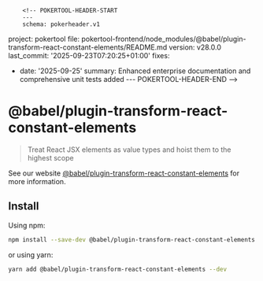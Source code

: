         <!-- POKERTOOL-HEADER-START
        ---
        schema: pokerheader.v1
project: pokertool
file: pokertool-frontend/node_modules/@babel/plugin-transform-react-constant-elements/README.md
version: v28.0.0
last_commit: '2025-09-23T07:20:25+01:00'
fixes:
- date: '2025-09-25'
  summary: Enhanced enterprise documentation and comprehensive unit tests added
        ---
        POKERTOOL-HEADER-END -->
# @babel/plugin-transform-react-constant-elements

> Treat React JSX elements as value types and hoist them to the highest scope

See our website [@babel/plugin-transform-react-constant-elements](https://babeljs.io/docs/babel-plugin-transform-react-constant-elements) for more information.

## Install

Using npm:

```sh
npm install --save-dev @babel/plugin-transform-react-constant-elements
```

or using yarn:

```sh
yarn add @babel/plugin-transform-react-constant-elements --dev
```

